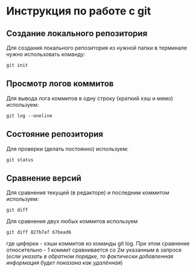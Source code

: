 # **Инструкция по работе с git**

## Создание локального репозитория

Для создания локального репозитория из нужной папки в терминале нужно использовать команду:

    git init

## Просмотр логов коммитов

Для вывода лога коммитов в одну строку (краткий хэш и мемо) используем:

    git log --oneline

## Состояние репозитория
Для проверки (делать постоянно) используем:

    git status

## Сравнение версий

Для сравнения текущей (в редакторе) и последним коммитом используем:

    git diff

Для сравнения двух любых коммитов используем 

    git diff 827b7af 67bead6
где циферки - хэши коммитов из команды git log. При этом сравнение относительно - 1 коммит сравнивается со 2м указанным в запросе (*если указать в обратном порядке, то фактически добавленная информация будет показана как удалённая*)

